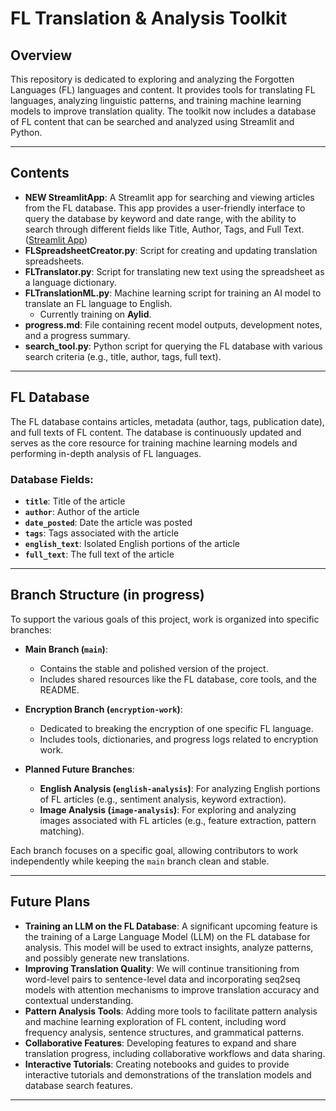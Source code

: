 # FL Translation & Analysis Toolkit

## Overview
This repository is dedicated to exploring and analyzing the Forgotten Languages (FL) languages and content. It provides tools for translating FL languages, analyzing linguistic patterns, and training machine learning models to improve translation quality. The toolkit now includes a database of FL content that can be searched and analyzed using Streamlit and Python.

---

## Contents
- **NEW StreamlitApp**: A Streamlit app for searching and viewing articles from the FL database. This app provides a user-friendly interface to query the database by keyword and date range, with the ability to search through different fields like Title, Author, Tags, and Full Text. ([Streamlit App](https://forgotten-languages-search.streamlit.app/))
- **FLSpreadsheetCreator.py**: Script for creating and updating translation spreadsheets.
- **FLTranslator.py**: Script for translating new text using the spreadsheet as a language dictionary.
- **FLTranslationML.py**: Machine learning script for training an AI model to translate an FL language to English.
  - Currently training on **Aylid**.
- **progress.md**: File containing recent model outputs, development notes, and a progress summary.
- **search_tool.py**: Python script for querying the FL database with various search criteria (e.g., title, author, tags, full text).

---

## FL Database
The FL database contains articles, metadata (author, tags, publication date), and full texts of FL content. The database is continuously updated and serves as the core resource for training machine learning models and performing in-depth analysis of FL languages.

### Database Fields:
- **`title`**: Title of the article
- **`author`**: Author of the article
- **`date_posted`**: Date the article was posted
- **`tags`**: Tags associated with the article
- **`english_text`**: Isolated English portions of the article
- **`full_text`**: The full text of the article

---

## Branch Structure (in progress)
To support the various goals of this project, work is organized into specific branches:

- **Main Branch (`main`)**:
  - Contains the stable and polished version of the project.
  - Includes shared resources like the FL database, core tools, and the README.

- **Encryption Branch (`encryption-work`)**:
  - Dedicated to breaking the encryption of one specific FL language.
  - Includes tools, dictionaries, and progress logs related to encryption work.

- **Planned Future Branches**:
  - **English Analysis (`english-analysis`)**: For analyzing English portions of FL articles (e.g., sentiment analysis, keyword extraction).
  - **Image Analysis (`image-analysis`)**: For exploring and analyzing images associated with FL articles (e.g., feature extraction, pattern matching).

Each branch focuses on a specific goal, allowing contributors to work independently while keeping the `main` branch clean and stable.

---

## Future Plans
- **Training an LLM on the FL Database**: A significant upcoming feature is the training of a Large Language Model (LLM) on the FL database for analysis. This model will be used to extract insights, analyze patterns, and possibly generate new translations.
- **Improving Translation Quality**: We will continue transitioning from word-level pairs to sentence-level data and incorporating seq2seq models with attention mechanisms to improve translation accuracy and contextual understanding.
- **Pattern Analysis Tools**: Adding more tools to facilitate pattern analysis and machine learning exploration of FL content, including word frequency analysis, sentence structures, and grammatical patterns.
- **Collaborative Features**: Developing features to expand and share translation progress, including collaborative workflows and data sharing.
- **Interactive Tutorials**: Creating notebooks and guides to provide interactive tutorials and demonstrations of the translation models and database search features.

---
